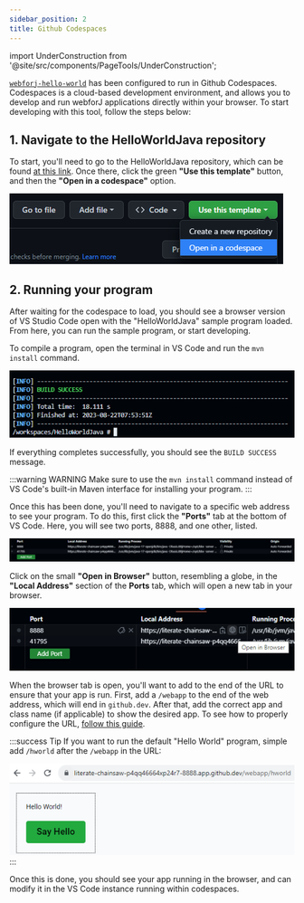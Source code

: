 ```yaml
---
sidebar_position: 2
title: Github Codespaces
---
```


import UnderConstruction from '@site/src/components/PageTools/UnderConstruction';

[`webforj-hello-world`](https://github.com/webforj/webforj-hello-world) has been configured to run in Github Codespaces. Codespaces is a cloud-based development environment, and allows you to develop and run webforJ applications directly within your browser. To start developing with this tool, follow the steps below:

## 1. Navigate to the HelloWorldJava repository

To start, you'll need to go to the HelloWorldJava repository, which can be found [at this link](https://github.com/webforj/webforj-hello-world). Once there, click the green **"Use this template"** button, and then the **"Open in a codespace"** option.

![Codespace buttons](./_images/github/1.png#rounded-border)

## 2. Running your program

After waiting for the codespace to load, you should see a browser version of VS Studio Code open with the "HelloWorldJava" sample program loaded. From here, you can run the sample program, or start developing.

To compile a program, open the terminal in VS Code and run the `mvn install` command.

![Maven Install](./_images/github/2.png#rounded-border)

If everything completes successfully, you should see the `BUILD SUCCESS` message.

:::warning WARNING 
Make sure to use the `mvn install` command instead of VS Code's built-in Maven interface for installing your program.
:::

Once this has been done, you'll need to navigate to a specific web address to see your program. To do this, first click the **"Ports"** tab at the bottom of VS Code. Here, you will see two ports, 8888, and one other, listed.

![Forwarded Ports](./_images/github/3.png#rounded-border)

Click on the small **"Open in Browser"** button, resembling a globe, in the **"Local Address"** section of the **Ports** tab, which will open a new tab in your browser.

![Browser Button](./_images/github/4.png#rounded-border)

When the browser tab is open, you'll want to add to the end of the URL to ensure that your app is run. First, add a `/webapp` to the end of the web address, which will end in `github.dev`. After that, add the correct app and class name (if applicable) to show the desired app. To see how to properly configure the URL, [follow this guide](./configuration).

:::success Tip
If you want to run the default "Hello World" program, simple add `/hworld` after the `/webapp` in the URL:
<br />

![Modified URL](./_images/github/5.png#rounded-border)
:::


Once this is done, you should see your app running in the browser, and can modify it in the VS Code instance running within codespaces.

<GiscusComments />